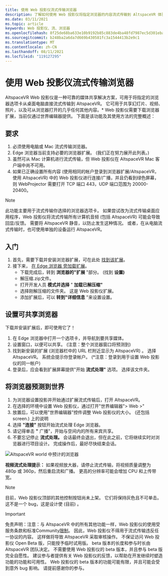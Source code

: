 ```yaml
---
title: 使用 Web 投影仪流式传输浏览器
description: 了解如何使用 Web 投影仪将指定浏览器的内容流式传输到 AltspaceVR 体验中。
ms.date: 03/11/2021
ms.topic: article
keywords: Web 投影仪、流、浏览器
ms.openlocfilehash: 8f25de68ba633e10b9192b85c883de4ba48fd7987ec5d301ebac8443982a1a55
ms.sourcegitcommit: b248ba2a6da7d669b430581fc3a1544413b2e9c1
ms.translationtype: MT
ms.contentlocale: zh-CN
ms.lasthandoff: 08/11/2021
ms.locfileid: "119127295"
---
```

# <a name="using-the-web-projector-to-stream-a-browser"></a>使用 Web 投影仪流式传输浏览器

AltspaceVR Web 投影仪是一种可靠的媒体共享解决方案，可用于将指定的浏览器选项卡从桌面电脑直接流式传输到 AltspaceVR。 它可用于共享幻灯片、视频、照片，以及可从浏览器打开的几乎任何其他内容。* Web 投影仪需要下载浏览器扩展，当前仅通过世界编辑器提供。 下面是该功能及其使用方法的完整概述：

## <a name="requirements"></a>要求

1. 必须使用电脑或 Mac 流式传输浏览器。
2. Edge 浏览器当前支持必要的浏览器扩展。  (我们正在努力展开此列表。) 
3. 虽然可从 Mac 计算机进行流式传输，但 Web 投影仪在 AltspaceVR Mac 客户端中尚不可用。
4. 如果已正确设置所有内容 (使用相同的帐户登录到浏览器扩展/AltspaceVR，使用 AltspaceVR) 中的 Web 投影仪进行连接/广播，并且仍看到绿色屏幕，则 WebProjector 需要打开 TCP 端口 443，UDP 端口范围为 20000-20400。

> [!NOTE]
> 此功能主要用于流式传输你选择的浏览器选项卡。 如果尝试改为流式传输桌面应用程序，Web 投影仪将流式传输所有计算机音频 (包括 AltspaceVR) 可能会导致回显/反馈。 需要将 AltspaceVR 静音，以防止发生这种情况。 或者，在从电脑流式传输时，也可使用单独的设备运行 AltspaceVR。

## <a name="getting-started"></a>入门

1. 首先，需要下载并安装浏览器扩展，可在此处 [找到该扩展](https://account.altvr.com/web_projector)。
2. 接下来， [在 Edge 浏览器 旁加载扩展](https://docs.microsoft.com/microsoft-edge/extensions-chromium/getting-started/extension-sideloading)。
    * 下载完成后，转到 **浏览器的"扩展** "部分。  (找到 **设置)**
    * 解压缩.zip文件。
    * 打开开发人员 **模式并选择** " **加载已解压缩"**
    * 选择刚解压缩的文件夹。 这是 Web 投影仪扩展。
    * 添加扩展后，可以 **转到"详细信息** "来设置设置。

## <a name="setting-up-a-shareable-browser"></a>设置可共享浏览器

下载并安装扩展后，即可使用它了！

1. 在 Edge 浏览器中打开一个选项卡，并导航到要共享媒体。
2. 设置窗口，以便可以共享。  (注意：整个浏览器窗口将预测到) 
3. 找到新安装的扩展 (浏览器栏中的 URL 栏附近显示为 AltspaceVR) 。 选择 AltspaceVR。 系统会提示你登录帐户。  (*注意：登录到用于设置 Web 投影仪的同一帐户) 
4. 登录后，应会看到扩展屏幕提供"开始 **流式处理"** 选项。 选择该文件夹。

## <a name="projecting-your-browser-in-world"></a>将浏览器预测到世界

1. 为浏览器设置投影并开始通过扩展流式传输后，打开 AltspaceVR。
2. 在选择的环境中设置 Web 投影仪，通过打开"世界编辑器"> Web >"
3. 放置后，可以使用"世界编辑器"控件调整 Web 投影仪的大小。  (还包括 screen.) 上的说明
4. 选择 **"连接"** 按钮开始流式处理 Edge 浏览器。
5. 请记得单击 **"** 广播"，开始与空间内的所有来宾共享。
6. 不要忘记停止 **流式处理。** 会话最终会退出，但在此之前，它将继续实时对浏览器进行项目设计。 完成操作后，最好尽快结束会话。

![AltspaceVR world 中预计的浏览器](images/web-project-img-01.png)

**视频流式处理提示：** 如果视频放大器，请停止流式传输，将视频质量调整为 480p 或 360p，然后重启流和广播。 更高的分辨率可能会增加 CPU 和上传带宽。

> [!NOTE]
> 目前，Web 投影仪顶部的其他控制按钮尚未上架。 它们将保持灰色且不可单击。 这不是一个 bug，这是设计使 (目前) 。

> [!IMPORTANT]
> 免责声明：注意：与 AltspaceVR 中的所有其他功能一样，Web 投影仪的使用受服务条款[](../community/terms-of-service.md)和标准Community[限制](../community/community-standards.md)。 因此，Web 投影仪不得用于流式传输违反任一协议的内容。 这样做将导致 AltspaceVR 采取审核操作。 不保证访问 Web 投影仪 Open Beta 版，只能授予临时试用版。 beta 版本的长度和参与时长由 AltspaceVR 团队决定。 不需要使用 Web 投影仪的 beta 版本，并且参与 beta 版完全自愿性。 建议参与者提供有关 Web 投影仪的反馈，以帮助在开发继续时塑造功能的功能和可用性。 Web 投影仪的 beta 版本的功能可能有限，并且可能会受到意外 bug 影响。 请提前感谢你的参与。
